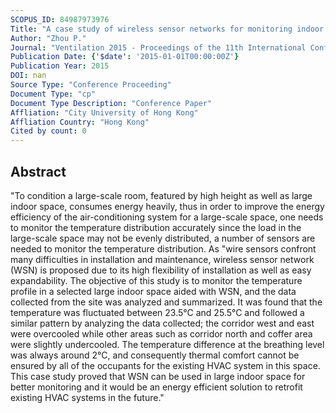 ```yaml
---
SCOPUS_ID: 84987973976
Title: "A case study of wireless sensor networks for monitoring indoor environment in large-scale rooms"
Author: "Zhou P."
Journal: "Ventilation 2015 - Proceedings of the 11th International Conference on Industrial Ventilation"
Publication Date: {'$date': '2015-01-01T00:00:00Z'}
Publication Year: 2015
DOI: nan
Source Type: "Conference Proceeding"
Document Type: "cp"
Document Type Description: "Conference Paper"
Affliation: "City University of Hong Kong"
Affliation Country: "Hong Kong"
Cited by count: 0
---
```


## Abstract
"To condition a large-scale room, featured by high height as well as large indoor space, consumes energy heavily, thus in order to improve the energy efficiency of the air-conditioning system for a large-scale space, one needs to monitor the temperature distribution accurately since the load in the large-scale space may not be evenly distributed, a number of sensors are needed to monitor the temperature distribution. As \"wire sensors confront many difficulties in installation and maintenance, wireless sensor network (WSN) is proposed due to its high flexibility of installation as well as easy expandability. The objective of this study is to monitor the temperature profile in a selected large indoor space aided with WSN, and the data collected from the site was analyzed and summarized. It was found that the temperature was fluctuated between 23.5°C and 25.5°C and followed a similar pattern by analyzing the data collected; the corridor west and east were overcooled while other areas such as corridor north and coffer area were slightly undercooled. The temperature difference at the breathing level was always around 2°C, and consequently thermal comfort cannot be ensured by all of the occupants for the existing HVAC system in this space. This case study proved that WSN can be used in large indoor space for better monitoring and it would be an energy efficient solution to retrofit existing HVAC systems in the future."

